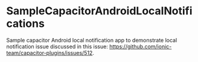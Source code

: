 # SampleCapacitorAndroidLocalNotifications
Sample capacitor Android local notification app to demonstrate local notification issue discussed in this issue: https://github.com/ionic-team/capacitor-plugins/issues/512.
